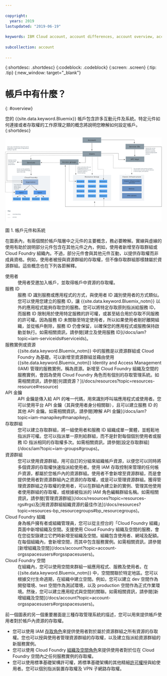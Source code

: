 ```yaml
---

copyright:
  years: 2019
lastupdated: "2019-06-19"

keywords: IBM Cloud account, account differences, account overview, account components, how access works

subcollection: account

---
```


{:shortdesc: .shortdesc}
{:codeblock: .codeblock}
{:screen: .screen}
{:tip: .tip}
{:new_window: target="_blank"}


# 帳戶中有什麼？
{: #overview}

您的 {{site.data.keyword.Bluemix}} 帳戶包含許多互動元件及系統。特定元件如何連接或者存取權的工作原理之類的概念將說明您瞭解如何設定帳戶。
{:shortdesc}

<a href="https://cloud.ibm.com/docs/api/content/account/images/account_diagram.svg">
  <img src="images/account_diagram.svg" alt="顯示帳戶中元件（包括服務、使用者以及每項的子元件）的圖表。">
</a>

圖 1. 帳戶元件和系統

在圖表內，有兩個關於帳戶階層中之元件的主要概念，務必要瞭解。實線與虛線的使用有助於說明部分元件包含在其他元件之內，例如，使用者新增至存取群組或 Cloud Foundry 組織內。不過，部分元件會與其他元件互動，以提供存取權而非成員資格。例如，使用者被授與資源群組的存取權，但不像存取群組那樣隸屬於資源群組。這些概念也在下列各節解釋。

<dl>
<dt>使用者</dt>
<dd>使用者受邀加入帳戶，並取得帳戶中資源的存取權。</dd>
<dt>服務 ID</dt>
<dd>服務 ID 識別服務或應用程式的方式，與使用者 ID 識別使用者的方式類似。您可以使用您建立的服務 ID，讓 {{site.data.keyword.Bluemix_notm}} 以外的應用程式能夠存取您的服務。您可以將特定存取原則指派給服務 ID，而服務 ID 限制用於使用特定服務的許可權，或甚至結合用於存取不同服務的許可權。因為服務 ID 未關聯至特定使用者，所以如果使用者剛好離開組織，並從帳戶刪除，服務 ID 仍會保留，以確保您的應用程式或服務保持啟動並執行。如需相關資訊，請參閱[建立及使用服務 ID](/docs/iam?topic=iam-serviceids#serviceids)。</dd>
<dt>服務實例或資源</dt>
<dd>{{site.data.keyword.Bluemix_notm}} 中的服務是以資源群組或 Cloud Foundry 為基礎。可以新增至資源群組並藉由使用 {{site.data.keyword.Bluemix_notm}} Identity and Access Management (IAM) 管理的服務實例，稱為資源。新增至 Cloud Foundry 組織及空間的服務實例，會因為使用 Cloud Foundry 角色而有個別的存取管理系統。如需相關資訊，請參閱[何謂資源？](/docs/resources?topic=resources-resource#resource)</dd>
<dt>API 金鑰</dt>
<dd>API 金鑰是傳入給 API 的唯一代碼，用來識別呼叫端應用程式或使用者。您可以使用平台 API 金鑰（其與使用者身分相關聯），且可以建立服務 ID 的其他 API 金鑰。如需相關資訊，請參閱[瞭解 API 金鑰](/docs/iam?topic=iam-manapikey#manapikey)。</dd>
<dt>存取群組</dt>
<dd>您可以建立存取群組，將一組使用者和服務 ID 組織成單一實體，並輕鬆地指派許可權。您可以指派單一原則給群組，而不是針對每個個別使用者或服務 ID 指派相同的存取權多次。如需相關資訊，請參閱[設定存取群組](/docs/iam?topic=iam-groups#groups)。</dd>
<dt>資源群組</dt>
<dd>您可以使用資源群組，用可自訂的分組來組織帳戶資源，以便您可以同時將多個資源的存取權快速指派給使用者。使用 IAM 存取控制來管理的任何帳戶資源，都屬於您帳戶內的資源群組。使用者不會新增至資源群組，而是會提供使用者對資源群組內之資源的存取權，或是可以管理資源群組。獲得管理資源群組之存取權的使用者，可以在群組內建立新的實例、管理其他使用者使用群組的存取權，或根據被指派的 IAM 角色編輯群組名稱。如需相關資訊，請參閱[管理資源群組](/docs/resources?topic=resources-rgs#rgs)及[用資源群組組織資源的最佳作法](/docs/resources?topic=resources-bp_resourcegroups#bp_resourcegroups)。</dd>
<dt>Cloud Foundry 組織</dt>
<dd>身為帳戶擁有者或組織管理員，您可以從主控台的「Cloud Foundry 組織」頁面中新增組織及空間。支援使用 Cloud Foundry 組織及空間的服務，會在您從型錄建立它們時新增至組織及空間。組織包含使用者、網域及配額。在每個組織內，會新增空間，而其中包含服務實例。如需相關資訊，請參閱[新增組織及空間](/docs/account?topic=account-orgsspacesusers#orgsspacesusers)。</dd>
<dt>Cloud Foundry 空間</dt>
<dd>在組織內，您可以使用空間來群組一組應用程式、服務及使用者。在 {{site.data.keyword.Bluemix_notm}} 中，空間關聯於特定地區。您可以根據交付生命週期，在組織中建立空間。例如，您可以建立 dev 空間作為開發環境、test 空間作為測試環境，以及 production 空間作為正式作業環境。然後，您可以建立應用程式與空間的關聯。如需相關資訊，請參閱[新增組織及空間](/docs/account?topic=account-orgsspacesusers#orgsspacesusers)。</dd>
</dl>

前一個圖表的另一個重要層面是三種存取管理系統的描述，您可以用來提供帳戶使用者對於帳戶內資源的存取權。

  * 您可以使用 IAM [存取角色](/docs/iam?topic=iam-userroles#iamusermanrol)來提供使用者對於屬於資源群組之所有資源的存取權。您也可以授與使用者管理資源群組的存取權，以及建立指派給資源群組的新服務實例。
  * 您可以使用 Cloud Foundry [組織及空間角色](/docs/iam?topic=iam-cfaccess#cfroles)來提供使用者對於位在 Cloud Foundry 空間內之任何服務實例的存取權。
  * 您可以使用標準基礎架構許可權，將標準基礎架構的其他精細[許可權](/docs/iam?topic=iam-infrapermission#infrapermission)授與給使用者。您可以個別指派裝置存取權及 VPN 子網路存取權。

